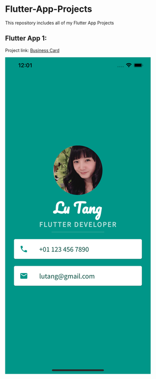 # Flutter-App-Projects
This repository includes all of my Flutter App Projects

## Flutter App 1: 

Project link: <a href="https://github.com/lutang123/business_card_flutter">Business Card</a>

<img src="BusinessCard_iOS.png" size="150"> 

